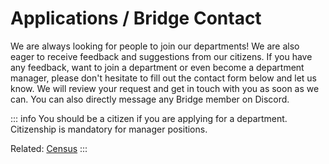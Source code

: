 <script setup lang="ts">
import ContactForm from '../components/ContactForm.vue';
</script>

# Applications / Bridge Contact

We are always looking for people to join our departments! We are also eager to receive feedback and suggestions from our citizens. If you have any feedback, want to join a department or even become a department manager, please don't hesitate to fill out the contact form below and let us know. We will review your request and get in touch with you as soon as we can. You can also directly message any Bridge member on Discord.

::: info
You should be a citizen if you are applying for a department.
<br>
Citizenship is mandatory for manager positions.

Related: [Census](./census)
:::

<ContactForm />
